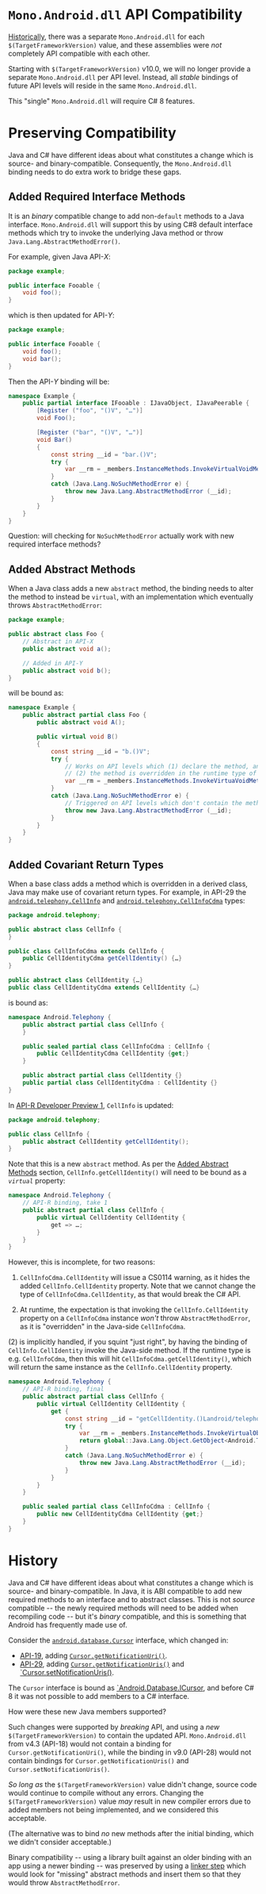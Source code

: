 # `Mono.Android.dll` API Compatibility

[Historically](#history), there was a separate `Mono.Android.dll` for each
`$(TargetFrameworkVersion)` value, and these assemblies were *not* completely
API compatible with each other.

Starting with `$(TargetFrameworkVersion)` v10.0, we will no longer provide a
separate `Mono.Android.dll` per API level.  Instead, all *stable* bindings of
future API levels will reside in the same `Mono.Android.dll`.

This "single" `Mono.Android.dll` will require C# 8 features.


# Preserving Compatibility

Java and C# have different ideas about what constitutes a change which is
source- and binary-compatible.  Consequently, the `Mono.Android.dll` binding
needs to do extra work to bridge these gaps.


## Added Required Interface Methods

It is an *binary* compatible change to add non-`default` methods to a Java
interface.  `Mono.Android.dll` will support this by using C#8 default
interface methods which try to invoke the underlying Java method or
throw `Java.Lang.AbstractMethodError()`.

For example, given Java API-*X*:

```java
package example;

public interface Fooable {
	void foo();
}
```

which is then updated for API-*Y*:

```java
package example;

public interface Fooable {
	void foo();
	void bar();
}
```

Then the API-*Y* binding will be:

```csharp
namespace Example {
	public partial interface IFooable : IJavaObject, IJavaPeerable {
		[Register ("foo", "()V", "…")]
		void Foo();

		[Register ("bar", "()V", "…")]
		void Bar()
		{
			const string __id = "bar.()V";
			try {
				var __rm = _members.InstanceMethods.InvokeVirtualVoidMethod (__id, this, null);
			}
			catch (Java.Lang.NoSuchMethodError e) {
				throw new Java.Lang.AbstractMethodError (__id);
			}
		}
	}
}
```

Question: will checking for `NoSuchMethodError` actually work with
new required interface methods?


<a name="added-abstract-methods">

## Added Abstract Methods

When a Java class adds a new `abstract` method, the binding needs to alter
the method to instead be `virtual`, with an implementation which eventually
throws `AbstractMethodError`:

```java
package example;

public abstract class Foo {
	// Abstract in API-X
	public abstract void a();

	// Added in API-Y
	public abstract void b();
}
```

will be bound as:

```csharp
namespace Example {
	public abstract partial class Foo {
		public abstract void A();

		public virtual void B()
		{
			const string __id = "b.()V";
			try {
				// Works on API levels which (1) declare the method, and
				// (2) the method is overridden in the runtime type of `this`.
				var __rm = _members.InstanceMethods.InvokeVirtuaVoidMethod (__id, this, null);
			}
			catch (Java.Lang.NoSuchMethodError e) {
				// Triggered on API levels which don't contain the method
				throw new Java.Lang.AbstractMethodError (__id);
			}
		}
	}
}
```


## Added Covariant Return Types

When a base class adds a method which is overridden in a derived class,
Java may make use of covariant return types.  For example, in API-29
the [`android.telephony.CellInfo`][cellinfo] and
[`android.telephony.CellInfoCdma`][celllinfocdma] types:

[cellinfo]: https://developer.android.com/reference/android/telephony/CellInfo
[celllinfocdma]: https://developer.android.com/reference/android/telephony/CellInfoCdma

```java
package android.telephony;

public abstract class CellInfo {
}

public class CellInfoCdma extends CellInfo {
	public CellIdentityCdma getCellIdentity() {…}
}

public abstract class CellIdentity {…}
public class CellIdentityCdma extends CellIdentity {…}
```

is bound as:

```csharp
namespace Android.Telephony {
	public abstract partial class CellInfo {
	}

	public sealed partial class CellInfoCdma : CellInfo {
		public CellIdentityCdma CellIdentity {get;}
	}

	public abstract partial class CellIdentity {}
	public partial class CellIdentityCdma : CellIdentity {}
}
```

In [API-R Developer Preview 1][cellinfo-r-dp1], `CellInfo` is updated:

[cellinfo-r-dp1]: https://developer.android.com/sdk/api_diff/r-dp1/changes/android.telephony.CellInfo

```java
package android.telephony;

public class CellInfo {
	public abstract CellIdentity getCellIdentity();
}
```

Note that this is a new `abstract` method.  As per the
[Added Abstract Methods](#added-abstract-methods) section,
`CellInfo.getCellIdentity()` will need to be bound as a *`virtual`* property:

```csharp
namespace Android.Telephony {
	// API-R binding, take 1
	public abstract partial class CellInfo {
		public virtual CellIdentity CellIdentity {
			get => …;
		}
	}
}
```

However, this is incomplete, for two reasons:

 1. `CellInfoCdma.CellIdentity` will issue a CS0114 warning, as it hides the
    added `CellInfo.CellIdentity` property.  Note that we cannot change the
    type of `CellInfoCdma.CellIdentity`, as that would break the C# API.

 2. At runtime, the expectation is that invoking the `CellInfo.CellIdentity`
    property on a `CellInfoCdma` instance *won't* throw `AbstractMethodError`,
    as it is "overridden" in the Java-side `CellInfoCdma`.

(2) is implicitly handled, if you squint "just right", by having the binding
of `CellInfo.CellIdentity` invoke the Java-side method.  If the runtime type
is e.g. `CellInfoCdma`, then this will hit `CellInfoCdma.getCellIdentity()`,
which will return the same instance as the `CellInfo.CellIdentity` property.

```csharp
namespace Android.Telephony {
	// API-R binding, final
	public abstract partial class CellInfo {
		public virtual CellIdentity CellIdentity {
			get {
				const string __id = "getCellIdentity.()Landroid/telephony/CellIdentity;";
				try {
					var __rm = _members.InstanceMethods.InvokeVirtualObjectMethod (__id, this, null);
					return global::Java.Lang.Object.GetObject<Android.Telephony.CellIdentity> (__rm.Handle, JniHandleOwnership.TransferLocalRef);
				}
				catch (Java.Lang.NoSuchMethodError e) {
					throw new Java.Lang.AbstractMethodError (__id);
				}
			}
		}
	}

	public sealed partial class CellInfoCdma : CellInfo {
		public new CellIdentityCdma CellIdentity {get;}
	}
}
```


<a name="history">

# History

Java and C# have different ideas about what constitutes a change which is
source- and binary-compatible.  In Java, it is ABI compatible to add new
required methods to an interface and to abstract classes.  This is not
*source* compatible -- the newly required methods will need to be added when
recompiling code -- but it's *binary* compatible, and this is something that
Android has frequently made use of.

Consider the [`android.database.Cursor`][cursor] interface, which changed in:

  * [API-19][cursor-api-19], adding [`Cursor.getNotificationUri()`][cgnu].
  * [API-29][cursor-api-29], adding [`Cursor.getNotificationUris()`][cgnus]
    and [`Cursor.setNotificationUris()][csnus].

The `Cursor` interface is bound as [`Android.Database.ICursor][icursor], and
before C# 8 it was not possible to add members to a C# interface.

How were these new Java members supported?

Such changes were supported by *breaking* API, and using a *new*
`$(TargetFrameworkVersion)` to contain the updated API.  `Mono.Android.dll`
from v4.3 (API-18) would not contain a binding for
`Cursor.getNotificationUri()`, while the binding in v9.0 (API-28) would not
contain bindings for `Cursor.getNotificationUris()` and
`Cursor.setNotificationUris()`.

*So long as* the `$(TargetFrameworkVersion)` value didn't change, source code
would continue to compile without any errors.  Changing the
`$(TargetFrameworkVersion)` value *may* result in new compiler errors due to
added members not being implemented, and we considered this acceptable.

(The alternative was to bind *no* new methods after the initial binding, which
we didn't consider acceptable.)

Binary compatibility -- using a library built against an older binding with
an app using a newer binding -- was preserved by using a [linker step][linker-fix]
which
would look for "missing" abstract methods and insert them so that they would
throw `AbstractMethodError`.


[cursor]: https://developer.android.com/reference/android/database/Cursor
[cursor-api-19]: https://developer.android.com/sdk/api_diff/19/changes/android.database.Cursor
[cursor-api-29]: https://developer.android.com/sdk/api_diff/29/changes/android.database.Cursor
[cgnu]: https://developer.android.com/reference/android/database/Cursor.html#getNotificationUri()
[cgnus]: https://developer.android.com/reference/android/database/Cursor.html#getNotificationUris()
[csnus]: https://developer.android.com/reference/android/database/Cursor.html#setNotificationUris(android.content.ContentResolver,%20java.util.List%3Candroid.net.Uri%3E)
[icursor]: https://docs.microsoft.com/en-us/dotnet/api/android.database.icursor?view=xamarin-android-sdk-9
[linker-fix]: https://github.com/xamarin/xamarin-android/commit/f96fcf93e157472072576bcc0a8698302899e8cf
